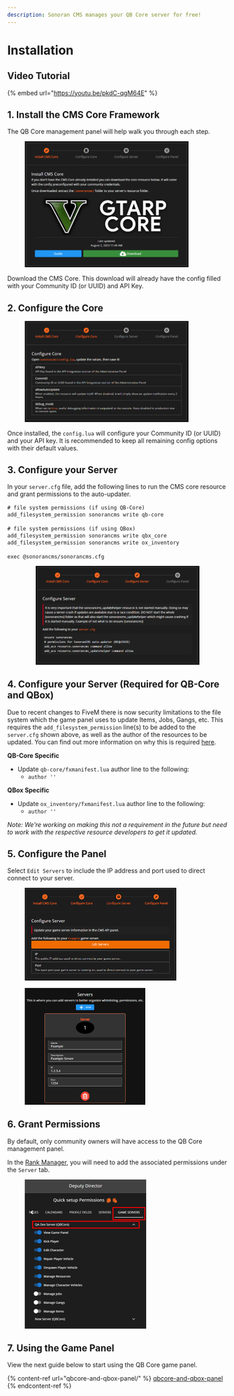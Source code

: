 ```yaml
---
description: Sonoran CMS manages your QB Core server for free!
---
```


# Installation

## Video Tutorial

{% embed url="https://youtu.be/pkdC-qgM64E" %}

## 1. Install the CMS Core Framework

The QB Core management panel will help walk you through each step.

<figure><img src="../../.gitbook/assets/image (2) (1) (1) (1) (1) (1) (1) (1) (1).png" alt="" width="375"><figcaption></figcaption></figure>

Download the CMS Core. This download will already have the config filled with your Community ID (or UUID) and API Key.

## 2. Configure the Core

<figure><img src="../../.gitbook/assets/image (3) (1) (1) (1) (1) (1).png" alt="" width="375"><figcaption></figcaption></figure>

Once installed, the `config.lua` will configure your Community ID (or UUID) and your API key. It is recommended to keep all remaining config options with their default values.

## 3. Configure your Server

In your `server.cfg` file, add the following lines to run the CMS core resource and grant permissions to the auto-updater.

```
# file system permissions (if using QB-Core)
add_filesystem_permission sonorancms write qb-core

# file system permissions (if using QBox)
add_filesystem_permission sonorancms write qbx_core
add_filesystem_permission sonorancms write ox_inventory

exec @sonorancms/sonorancms.cfg
```

<div align="center" data-full-width="false"><figure><img src="../../.gitbook/assets/image (4) (1) (1) (1) (1).png" alt="" width="375"><figcaption></figcaption></figure></div>

## 4. Configure your Server (Required for QB-Core and QBox)

Due to recent changes to FiveM there is now security limitations to the file system which the game panel uses to update Items, Jobs, Gangs, etc. This requires the `add_filesystem_permission` line(s) to be added to the `server.cfg` shown above, as well as the author of the resources to be updated. You can find out more information on why this is required [here](https://docs.fivem.net/docs/developers/sandbox/#file-system-permissions).

**QB-Core Specific**

* Update `qb-core/fxmanifest.lua` author line to the following:
  * `author ''`

**QBox Specific**

* Update `ox_inventory/fxmanifest.lua` author line to the following:
  * `author ''`&#x20;

_Note: We're working on making this not a requirement in the future but need to work with the respective resource developers to get it updated._

## 5. Configure the Panel

Select `Edit Servers` to include the IP address and port used to direct connect to your server.

<figure><img src="../../.gitbook/assets/image (5) (1) (1) (1) (1).png" alt="" width="347"><figcaption></figcaption></figure>

<figure><img src="../../.gitbook/assets/image (6) (1) (1) (1).png" alt="" width="276"><figcaption></figcaption></figure>

## 6. Grant Permissions

By default, only community owners will have access to the QB Core management panel.

In the [Rank Manager](../teamspeak-3-role-sync/adding-ranks.md), you will need to add the associated permissions under the `Server` tab.

<figure><img src="../../.gitbook/assets/CMS_GameServerPermsAnnotatedLess.png" alt="" width="278"><figcaption></figcaption></figure>

## 7. Using the Game Panel

View the next guide below to start using the QB Core game panel.

{% content-ref url="qbcore-and-qbox-panel/" %}
[qbcore-and-qbox-panel](qbcore-and-qbox-panel/)
{% endcontent-ref %}
